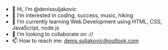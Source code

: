 - 👋 Hi, I’m @denissuljakovic
- 👀 I’m interested in coding, success, music, hiking
- 🌱 I’m currently learning Web Development using HTML, CSS, JavaScript, node.js
- 💞️ I’m looking to collaborate on ://
- 📫 How to reach me: denis.suljakovic@outlook.com

<!---
denissuljakovic/denissuljakovic is a ✨ special ✨ repository because its `README.md` (this file) appears on your GitHub profile.
You can click the Preview link to take a look at your changes.
--->

